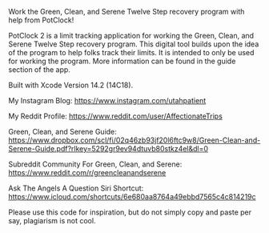 Work the Green, Clean, and Serene Twelve Step recovery program with help from PotClock!

PotClock 2 is a limit tracking application for working the Green, Clean, and Serene Twelve Step recovery program. This digital tool builds upon the idea of the program to help folks track their limits. It is intended to only be used for working the program. More information can be found in the guide section of the app.

Built with Xcode Version 14.2 (14C18).

My Instagram Blog:
https://www.instagram.com/utahpatient

My Reddit Profile:
https://www.reddit.com/user/AffectionateTrips

Green, Clean, and Serene Guide:
https://www.dropbox.com/scl/fi/02q46zb93jf20l6ftc9w8/Green-Clean-and-Serene-Guide.pdf?rlkey=5292gr9ev94dtuvb80stkz4el&dl=0

Subreddit Community For Green, Clean, and Serene:
https://www.reddit.com/r/greencleanandserene

Ask The Angels A Question Siri Shortcut:
https://www.icloud.com/shortcuts/6e680aa8764a49ebbd7565c4c814219c

Please use this code for inspiration, but do not simply copy and paste per say, plagiarism is not cool.
